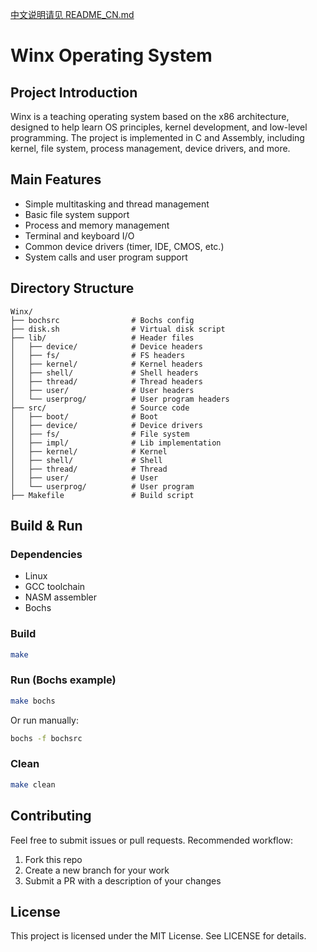 [中文说明请见 README_CN.md](./README_CN.md)

# Winx Operating System

## Project Introduction
Winx is a teaching operating system based on the x86 architecture, designed to help learn OS principles, kernel development, and low-level programming. The project is implemented in C and Assembly, including kernel, file system, process management, device drivers, and more.

## Main Features
- Simple multitasking and thread management
- Basic file system support
- Process and memory management
- Terminal and keyboard I/O
- Common device drivers (timer, IDE, CMOS, etc.)
- System calls and user program support

## Directory Structure
```
Winx/
├── bochsrc                # Bochs config
├── disk.sh                # Virtual disk script
├── lib/                   # Header files
│   ├── device/            # Device headers
│   ├── fs/                # FS headers
│   ├── kernel/            # Kernel headers
│   ├── shell/             # Shell headers
│   ├── thread/            # Thread headers
│   ├── user/              # User headers
│   └── userprog/          # User program headers
├── src/                   # Source code
│   ├── boot/              # Boot
│   ├── device/            # Device drivers
│   ├── fs/                # File system
│   ├── impl/              # Lib implementation
│   ├── kernel/            # Kernel
│   ├── shell/             # Shell
│   ├── thread/            # Thread
│   ├── user/              # User
│   └── userprog/          # User program
├── Makefile               # Build script
```

## Build & Run
### Dependencies
- Linux
- GCC toolchain
- NASM assembler
- Bochs

### Build
```bash
make
```

### Run (Bochs example)
```bash
make bochs
```
Or run manually:
```bash
bochs -f bochsrc
```

### Clean
```bash
make clean
```

## Contributing
Feel free to submit issues or pull requests. Recommended workflow:
1. Fork this repo
2. Create a new branch for your work
3. Submit a PR with a description of your changes

## License
This project is licensed under the MIT License. See LICENSE for details. 